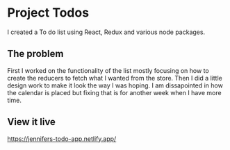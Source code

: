 # Project Todos
I created a To do list using React, Redux and various node packages. 

## The problem

First I worked on the functionality of the list mostly focusing on how to create the reducers to fetch what I wanted from the store. Then I did a little design work to make it look the way I was hoping. I am dissapointed in how the calendar is placed but fixing that is for another week when I have more time.

## View it live

https://jennifers-todo-app.netlify.app/
